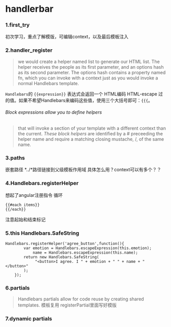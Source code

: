 # handlerbar
### 1.first_try
初次学习，重点了解模版，可编辑context，以及最后模板注入

### 2.handler_register
> we would create a helper named list to generate our HTML list. 
> The helper receives the people as its first parameter, 
> and an options hash as its second parameter. 
> The options hash contains a property named fn,
> which you can invoke with a context just as you would invoke a normal Handlebars template.

`Handlebars`的 `{{expression}}` 表达式会返回一个 HTML编码 HTML-escape 过的值。如果不希望Handlebars来编码这些值，使用三个大括号即可：`{{{`。
 
###### Block expressions allow you to define *helpers* 
> that will invoke a section of your template with a different context than the current.
> *These block helpers* are identified by a # preceeding the helper name 
> and require a matching closing mustache, /, of the same name.

### 3.paths
嵌套路径
*../*路径链接到父级模板作用域
具体怎么用？context可以有多个？？

### 4.Handlebars.registerHelper
想起了angular注册指令
循环
```
{{#each items}}
{{/each}}
```
注意起始和结束标记 
### 5.this Handlebars.SafeString
```
Handlebars.registerHelper('agree_button',function(){
        var emotion = Handlebars.escapeExpression(this.emotion);
            name = Handlebars.escapeExpression(this.name);
        return new Handlebars.SafeString(
             "<button>I agree. I " + emotion + " " + name + "</button>"
        );
    });
```
### 6.partials
> Handlebars partials allow for code reuse by creating shared templates. 
模板复用
registerPartial里面写好模版

### 7.dynamic partials



